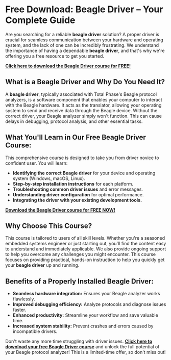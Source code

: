 # Free Download: Beagle Driver – Your Complete Guide

Are you searching for a reliable **beagle driver** solution? A proper driver is crucial for seamless communication between your hardware and operating system, and the lack of one can be incredibly frustrating. We understand the importance of having a dependable **beagle driver**, and that's why we're offering you a free resource to get you started.

[**Click here to download the Beagle Driver course for FREE!**](https://udemywork.com/beagle-driver)

## What is a Beagle Driver and Why Do You Need It?

A **beagle driver**, typically associated with Total Phase's Beagle protocol analyzers, is a software component that enables your computer to interact with the Beagle hardware. It acts as the translator, allowing your operating system to send and receive data through the Beagle device. Without the correct driver, your Beagle analyzer simply won't function. This can cause delays in debugging, protocol analysis, and other essential tasks.

## What You'll Learn in Our Free Beagle Driver Course:

This comprehensive course is designed to take you from driver novice to confident user. You will learn:

*   **Identifying the correct Beagle driver** for your device and operating system (Windows, macOS, Linux).
*   **Step-by-step installation instructions** for each platform.
*   **Troubleshooting common driver issues** and error messages.
*   **Understanding driver configuration** for optimal performance.
*   **Integrating the driver with your existing development tools.**

[**Download the Beagle Driver course for FREE NOW!**](https://udemywork.com/beagle-driver)

## Why Choose This Course?

This course is tailored to users of all skill levels. Whether you're a seasoned embedded systems engineer or just starting out, you'll find the content easy to understand and immediately applicable. We also provide ongoing support to help you overcome any challenges you might encounter. This course focuses on providing practical, hands-on instruction to help you quickly get your **beagle driver** up and running.

## Benefits of a Properly Installed Beagle Driver:

*   **Seamless hardware integration:** Ensures your Beagle analyzer works flawlessly.
*   **Improved debugging efficiency:** Analyze protocols and diagnose issues faster.
*   **Enhanced productivity:** Streamline your workflow and save valuable time.
*   **Increased system stability:** Prevent crashes and errors caused by incompatible drivers.

Don't waste any more time struggling with driver issues. **[Click here to download your free Beagle Driver course](https://udemywork.com/beagle-driver)** and unlock the full potential of your Beagle protocol analyzer! This is a limited-time offer, so don't miss out!
